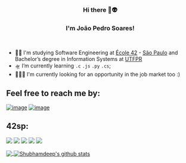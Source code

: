 <h3 align="center"> Hi there 🖖👽</h3>

<h3 align="center">I'm João Pedro Soares! </h3>
<br>
<!-- 
<img src="https://media2.giphy.com/media/dWesBcTLavkZuG35MI/giphy.gif?cid=ecf05e47e8919723cba974ce3745352c73de740e04e7742f&rid=giphy.gif" min-width="450px" max-width="500px" width="450px" align="right"> -->

- 👨‍🚀 I'm studying Software Engineering at [École 42](https://42.fr/en/homepage/) - [São Paulo](https://www.42sp.org.br/) and Bachelor’s degree in Information Systems at [UTFPR](http://www.utfpr.edu.br/cursos/coordenacoes/graduacao/curitiba/ct-sistemas-de-informacao)
- 🛸 I’m currently learning `.c` `.js` `.py` `.cs`;
- 🕵🏼‍♂️ I'm currently looking for an opportunity in the job market too :)

 ## Feel free to reach me by:

[![image](https://img.shields.io/badge/LinkedIn-0077B5?style=for-the-badge&logo=linkedin&logoColor=white)](https://www.linkedin.com/in/joaopedro-soares/)
[![image](https://img.shields.io/badge/Outlook-0078D4?style=for-the-badge&logo=microsoft-outlook&logoColor=white)](mailto:jpsoares111@hotmail.com)
 
 ## 42sp:
 
 <p medal="projects">
    <img src="https://game.42sp.org.br/static/assets/achievements/libfte.png" alt"project done"/>
    <img src="https://game.42sp.org.br/static/assets/achievements/get_next_linee.png" alt"project done"/>
    <img src="https://game.42sp.org.br/static/assets/achievements/ft_printfe.png" alt"project done"/>
    <img src="https://game.42sp.org.br/static/assets/achievements/born2berootm.png" alt"project done"/>
    <img src="https://game.42sp.org.br/static/assets/achievements/so_longe.png" alt"project done"/>
    </p>
<p>
<a href="https://github.com/jpsoares01">
<img align="center" src="https://github-readme-stats.vercel.app/api/top-langs/?username=jpsoares01&&langs_count=3&theme=tokyonight&hide_langs_below=1" />
</a>

<a href="https://github.com/jpsoares01">
<img align="center" src="https://github-readme-stats.vercel.app/api?username=jpsoares01&show_icons=true&theme=tokyonight&line_height=27" alt="Shubhamdeep's github stats"/>
</a>
</p>
